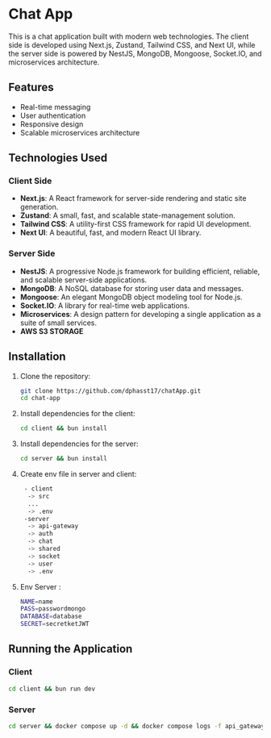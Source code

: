 # Chat App

This is a chat application built with modern web technologies. The client side is developed using Next.js, Zustand, Tailwind CSS, and Next UI, while the server side is powered by NestJS, MongoDB, Mongoose, Socket.IO, and microservices architecture.

## Features

- Real-time messaging
- User authentication
- Responsive design
- Scalable microservices architecture

## Technologies Used

### Client Side

- **Next.js**: A React framework for server-side rendering and static site generation.
- **Zustand**: A small, fast, and scalable state-management solution.
- **Tailwind CSS**: A utility-first CSS framework for rapid UI development.
- **Next UI**: A beautiful, fast, and modern React UI library.

### Server Side

- **NestJS**: A progressive Node.js framework for building efficient, reliable, and scalable server-side applications.
- **MongoDB**: A NoSQL database for storing user data and messages.
- **Mongoose**: An elegant MongoDB object modeling tool for Node.js.
- **Socket.IO**: A library for real-time web applications.
- **Microservices**: A design pattern for developing a single application as a suite of small services.
- **AWS S3 STORAGE**

## Installation

1. Clone the repository:
   ```bash
   git clone https://github.com/dphasst17/chatApp.git
   cd chat-app
   ```
2. Install dependencies for the client:
   ```bash
   cd client && bun install
   ```
3. Install dependencies for the server:
   ```bash
   cd server && bun install
   ```
4. Create env file in server and client:
   ```bash
    - client
     -> src
     ...
     -> .env
    -server
     -> api-gateway
     -> auth
     -> chat
     -> shared
     -> socket
     -> user
     -> .env
   ```
5. Env Server :
   ```bash
   NAME=name
   PASS=passwordmongo
   DATABASE=database
   SECRET=secretketJWT
   ```

## Running the Application

### Client

```bash
cd client && bun run dev
```

### Server

```bash
cd server && docker compose up -d && docker compose logs -f api_gateway
```
